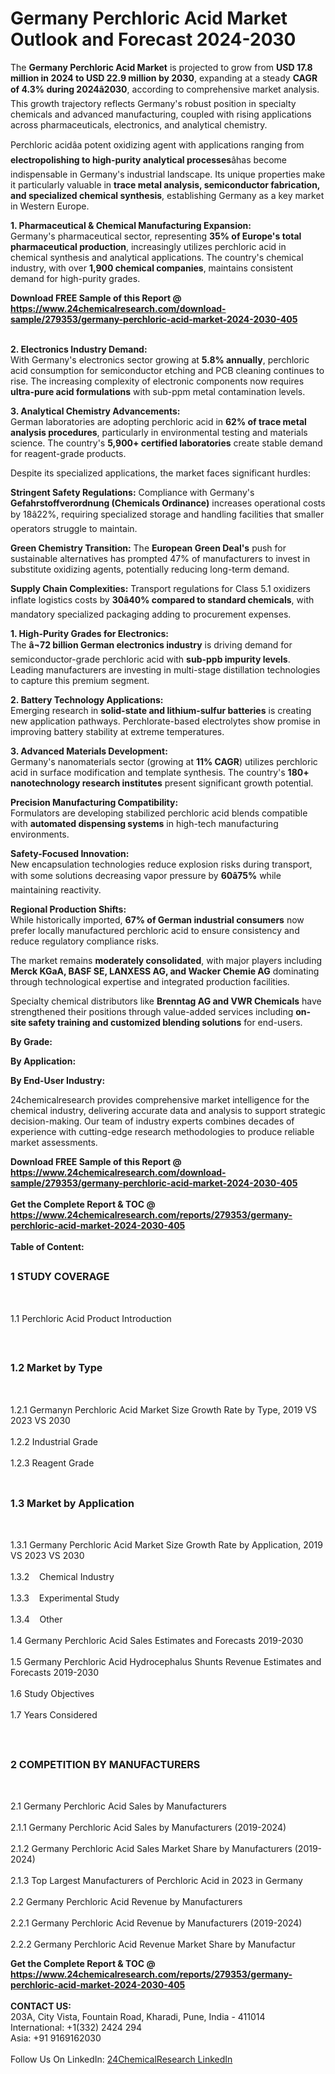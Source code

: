 <h1>Germany Perchloric Acid Market Outlook and Forecast 2024-2030</h1><p>The <strong>Germany Perchloric Acid Market</strong> is projected to grow from <strong>USD 17.8 million in 2024 to USD 22.9 million by 2030</strong>, expanding at a steady <strong>CAGR of 4.3% during 2024â2030</strong>, according to comprehensive market analysis. This growth trajectory reflects Germany's robust position in specialty chemicals and advanced manufacturing, coupled with rising applications across pharmaceuticals, electronics, and analytical chemistry.</p><p>Perchloric acidâa potent oxidizing agent with applications ranging from <strong>electropolishing to high-purity analytical processes</strong>âhas become indispensable in Germany's industrial landscape. Its unique properties make it particularly valuable in <strong>trace metal analysis, semiconductor fabrication, and specialized chemical synthesis</strong>, establishing Germany as a key market in Western Europe.</p><p><strong>1. Pharmaceutical &amp; Chemical Manufacturing Expansion:</strong><br>
Germany's pharmaceutical sector, representing <strong>35% of Europe's total pharmaceutical production</strong>, increasingly utilizes perchloric acid in chemical synthesis and analytical applications. The country's chemical industry, with over <strong>1,900 chemical companies</strong>, maintains consistent demand for high-purity grades.</p><div><b>Download FREE Sample of this Report @ 
            <a href="https://www.24chemicalresearch.com/download-sample/279353/germany-perchloric-acid-market-2024-2030-405">
            https://www.24chemicalresearch.com/download-sample/279353/germany-perchloric-acid-market-2024-2030-405</a></b></div><br><p><strong>2. Electronics Industry Demand:</strong><br>
With Germany's electronics sector growing at <strong>5.8% annually</strong>, perchloric acid consumption for semiconductor etching and PCB cleaning continues to rise. The increasing complexity of electronic components now requires <strong>ultra-pure acid formulations</strong> with sub-ppm metal contamination levels.</p><p><strong>3. Analytical Chemistry Advancements:</strong><br>
German laboratories are adopting perchloric acid in <strong>62% of trace metal analysis procedures</strong>, particularly in environmental testing and materials science. The country's <strong>5,900+ certified laboratories</strong> create stable demand for reagent-grade products.</p><p>Despite its specialized applications, the market faces significant hurdles:</p><p><strong>Stringent Safety Regulations:</strong> Compliance with Germany's <strong>Gefahrstoffverordnung (Chemicals Ordinance)</strong> increases operational costs by 18â22%, requiring specialized storage and handling facilities that smaller operators struggle to maintain.</p><p><strong>Green Chemistry Transition:</strong> The <strong>European Green Deal's</strong> push for sustainable alternatives has prompted 47% of manufacturers to invest in substitute oxidizing agents, potentially reducing long-term demand.</p><p><strong>Supply Chain Complexities:</strong> Transport regulations for Class 5.1 oxidizers inflate logistics costs by <strong>30â40% compared to standard chemicals</strong>, with mandatory specialized packaging adding to procurement expenses.</p><p><strong>1. High-Purity Grades for Electronics:</strong><br>
The <strong>â¬72 billion German electronics industry</strong> is driving demand for semiconductor-grade perchloric acid with <strong>sub-ppb impurity levels</strong>. Leading manufacturers are investing in multi-stage distillation technologies to capture this premium segment.</p><p><strong>2. Battery Technology Applications:</strong><br>
Emerging research in <strong>solid-state and lithium-sulfur batteries</strong> is creating new application pathways. Perchlorate-based electrolytes show promise in improving battery stability at extreme temperatures.</p><p><strong>3. Advanced Materials Development:</strong><br>
Germany's nanomaterials sector (growing at <strong>11% CAGR</strong>) utilizes perchloric acid in surface modification and template synthesis. The country's <strong>180+ nanotechnology research institutes</strong> present significant growth potential.</p><p><strong>Precision Manufacturing Compatibility:</strong><br>
	Formulators are developing stabilized perchloric acid blends compatible with <strong>automated dispensing systems</strong> in high-tech manufacturing environments.</p><p><strong>Safety-Focused Innovation:</strong><br>
	New encapsulation technologies reduce explosion risks during transport, with some solutions decreasing vapor pressure by <strong>60â75%</strong> while maintaining reactivity.</p><p><strong>Regional Production Shifts:</strong><br>
	While historically imported, <strong>67% of German industrial consumers</strong> now prefer locally manufactured perchloric acid to ensure consistency and reduce regulatory compliance risks.</p><p>The market remains <strong>moderately consolidated</strong>, with major players including <strong>Merck KGaA, BASF SE, LANXESS AG, and Wacker Chemie AG</strong> dominating through technological expertise and integrated production facilities.</p><p>Specialty chemical distributors like <strong>Brenntag AG and VWR Chemicals</strong> have strengthened their positions through value-added services including <strong>on-site safety training and customized blending solutions</strong> for end-users.</p><p><strong>By Grade:</strong></p><p><strong>By Application:</strong></p><p><strong>By End-User Industry:</strong></p><p>24chemicalresearch provides comprehensive market intelligence for the chemical industry, delivering accurate data and analysis to support strategic decision-making. Our team of industry experts combines decades of experience with cutting-edge research methodologies to produce reliable market assessments.</p><div><b>Download FREE Sample of this Report @ 
            <a href="https://www.24chemicalresearch.com/download-sample/279353/germany-perchloric-acid-market-2024-2030-405">
            https://www.24chemicalresearch.com/download-sample/279353/germany-perchloric-acid-market-2024-2030-405</a></b></div><br><div><b>Get the Complete Report & TOC @ 
            <a href="https://www.24chemicalresearch.com/reports/279353/germany-perchloric-acid-market-2024-2030-405">
            https://www.24chemicalresearch.com/reports/279353/germany-perchloric-acid-market-2024-2030-405</a></b></div><br>
            <b>Table of Content:</b><p><h2><span style="font-size:16px"><strong>1 STUDY COVERAGE</strong></span></h2><br />
<p>1.1 Perchloric Acid Product Introduction</p><br />
<h2><span style="font-size:16px"><strong>1.2 Market by Type</strong></span></h2><br />
<p>1.2.1 Germanyn Perchloric Acid Market Size Growth Rate by Type, 2019 VS 2023 VS 2030<br /><br />
1.2.2 Industrial Grade&nbsp;&nbsp; &nbsp;<br /><br />
1.2.3 Reagent Grade<br /><br />
<h2><span style="font-size:16px"><strong>1.3 Market by Application</strong></span></h2><br />
<p>1.3.1 Germany Perchloric Acid Market Size Growth Rate by Application, 2019 VS 2023 VS 2030<br /><br />
1.3.2&nbsp;&nbsp; &nbsp;Chemical Industry<br /><br />
1.3.3&nbsp;&nbsp; &nbsp;Experimental Study<br /><br />
1.3.4&nbsp;&nbsp; &nbsp;Other<br /><br />
1.4 Germany Perchloric Acid Sales Estimates and Forecasts 2019-2030<br /><br />
1.5 Germany Perchloric Acid Hydrocephalus Shunts Revenue Estimates and Forecasts 2019-2030<br /><br />
1.6 Study Objectives<br /><br />
1.7 Years Considered</p><br />
<h2><span style="font-size:16px"><strong>2 COMPETITION BY MANUFACTURERS</strong></span></h2><br />
<p>2.1 Germany Perchloric Acid Sales by Manufacturers<br /><br />
2.1.1 Germany Perchloric Acid Sales by Manufacturers (2019-2024)<br /><br />
2.1.2 Germany Perchloric Acid Sales Market Share by Manufacturers (2019-2024)<br /><br />
2.1.3 Top Largest Manufacturers of Perchloric Acid in 2023 in Germany<br /><br />
2.2 Germany Perchloric Acid Revenue by Manufacturers<br /><br />
2.2.1 Germany Perchloric Acid Revenue by Manufacturers (2019-2024)<br /><br />
2.2.2 Germany Perchloric Acid Revenue Market Share by Manufactur</p><div><b>Get the Complete Report & TOC @ 
            <a href="https://www.24chemicalresearch.com/reports/279353/germany-perchloric-acid-market-2024-2030-405">
            https://www.24chemicalresearch.com/reports/279353/germany-perchloric-acid-market-2024-2030-405</a></b></div><br><b>CONTACT US:</b><br>
            203A, City Vista, Fountain Road, Kharadi, Pune, India - 411014<br>
            International: +1(332) 2424 294<br>
            Asia: +91 9169162030 <br><br>
            Follow Us On LinkedIn: <a href="https://www.linkedin.com/company/24chemicalresearch/">24ChemicalResearch LinkedIn</a>